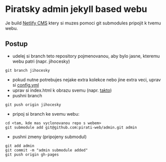 # Piratsky admin jekyll based webu

Je build [Netlify CMS](https://www.netlifycms.org/) ktery si muzes pomoci git submodules pripojit k tvemu webu.

## Postup

- udelej si branch teto repository pojmenovanou, aby bylo jasne, kteremu webu patri (napr. jihocesky)
```
git branch jihocesky
```
- pokud nutne potrebujes nejake extra kolekce nebo jine extra veci, uprav si [config.yml](config.yml)
- uprav si index.html k obrazu svemu (napr. [takto](https://github.com/pirati-web/admin/commit/6d98a3486fe9d08c35cf9f6c8bf43299e665ff19))
- pushni branch
```
git push origin jihocesky
```
- pripoj si branch ke svemu webu:

```
cd <tam, kde mas vyclonovanou repo s webem>
git submodule add git@github.com:pirati-web/admin.git admin
```
- pushni zmeny (pripojeny submodul)
```
git add admin
git commit -m "admin submodule added"
git push origin gh-pages
```

